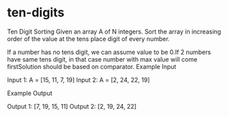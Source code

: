 # ten-digits
Ten Digit Sorting
Given an array A of N integers. Sort the array in increasing order of the value at the tens place digit of every number.

If a number has no tens digit, we can assume value to be 0.If 2 numbers have same tens digit, in that case number with max value will come firstSolution should be based on comparator.
Example Input

Input 1:
A = [15, 11, 7, 19]
Input 2:
A = [2, 24, 22, 19]


Example Output

Output 1:
[7, 19, 15, 11]
Output 2:
[2, 19, 24, 22]
